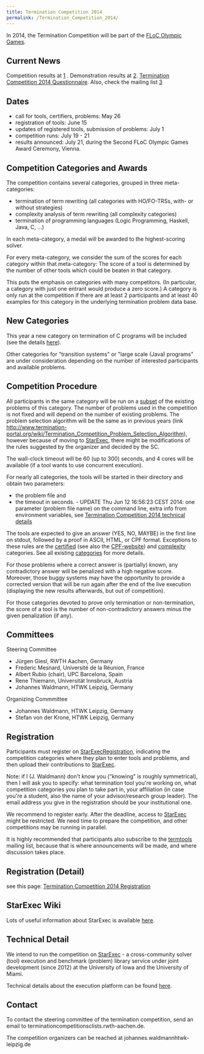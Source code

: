 ```yaml
---
title: Termination Competition 2014
permalink: /Termination_Competition_2014/
---
```


In 2014, the Termination Competition will be part of the [FLoC Olympic Games](http://vsl2014.at/olympics/).

Current News
------------

Competition results at [1](http://nfa.imn.htwk-leipzig.de/termcomp-2014/competition/20) . Demonstration results at [2](http://nfa.imn.htwk-leipzig.de/termcomp-2014/competition/23). [Termination Competition 2014 Questionnaire](/Termination_Competition_2014_Questionnaire "wikilink"). Also, check the mailing list [3](http://lists.lri.fr/pipermail/termtools/2014-July/thread.html)

Dates
-----

-   call for tools, certifiers, problems: May 26
-   registration of tools: June 15
-   updates of registered tools, submission of problems: July 1
-   competition runs: July 19 - 21
-   results announced: July 21, during the Second FLoC Olympic Games Award Ceremony, Vienna.

Competition Categories and Awards
---------------------------------

The competition contains several categories, grouped in three meta-categories:

-   termination of term rewriting (all categories with HO/FO-TRSs, with- or without strategies)
-   complexity analysis of term rewriting (all complexity categories)
-   termination of programming languages (Logic Programming, Haskell, Java, C, ...)

In each meta-category, a medal will be awarded to the highest-scoring solver.

For every meta-category, we consider the sum of the scores for each category within that meta-category: The score of a tool is determined by the number of other tools which could be beaten in that category.

This puts the emphasis on categories with many competitors. (In particular, a category with just one entrant would produce a zero score.) A category is only run at the competition if there are at least 2 participants and at least 40 examples for this category in the underlying termination problem data base.

New Categories
--------------

This year a new category on termination of C programs will be included (see the details [here](http://www.termination-portal.org/wiki/C_Programs)).

Other categories for "transition systems" or "large scale (Java) programs" are under consideration depending on the number of interested participants and available problems.

Competition Procedure
---------------------

All participants in the same category will be run on a [subset](http://www.termination-portal.org/wiki/Termination_Competition_Problem_Selection_Algorithm) of the existing problems of this category. The number of problems used in the competition is not fixed and will depend on the number of existing problems. The problem selection algorithm will be the same as in previous years (link <http://www.termination-portal.org/wiki/Termination_Competition_Problem_Selection_Algorithm>), however because of moving to [StarExec](http://www.starexec.org), there might be modifications of the rules suggested by the organizer and decided by the SC.

The wall-clock timeout will be 60 (up to 300) seconds, and 4 cores will be available (if a tool wants to use concurrent execution).

For nearly all categories, the tools will be started in their directory and obtain two parameters:

-   the problem file and
-   the timeout in seconds. - UPDATE Thu Jun 12 16:56:23 CEST 2014: one parameter (problem file name) on the command line, extra info from environment variables, see [Termination Competition 2014 technical details](/Termination_Competition_2014_technical_details "wikilink")

The tools are expected to give an answer (YES, NO, MAYBE) in the first line on stdout, followed by a proof in ASCII, HTML, or CPF format. Exceptions to these rules are the [certified](http://www.termination-portal.org/wiki/Termination_Competition_Certified_Categories_Competition) (see also the [CPF-website](http://cl-informatik.uibk.ac.at/software/cpf/)) and [complexity](http://cl-informatik.uibk.ac.at/users/georg/cbr/competition/) categories. See all existing [categories](http://www.termination-portal.org/wiki/Category:Categories) for more details.

For those problems where a correct answer is (partially) known, any contradictory answer will be penalized with a high negative score. Moreover, those buggy systems may have the opportunity to provide a corrected version that will be run again after the end of the live execution (displaying the new results afterwards, but out of competition).

For those categories devoted to prove only termination or non-termination, the score of a tool is the number of non-contradictory answers minus the given penalization (if any).

Committees
----------

Steering Committee

-   Jürgen Giesl, RWTH Aachen, Germany
-   Frederic Mesnard, Université de la Réunion, France
-   Albert Rubio (chair), UPC Barcelona, Spain
-   Rene Thiemann, Universität Innsbruck, Austria
-   Johannes Waldmann, HTWK Leipzig, Germany

Organizing Commmittee

-   Johannes Waldmann, HTWK Leipzig, Germany
-   Stefan von der Krone, HTWK Leipzig, Germany

Registration
------------

Participants must register on [StarExecRegistration](https://www.starexec.org/starexec/public/registration.jsp), indicating the competition categories where they plan to enter tools and problems, and then upload their contributions to [StarExec](http://www.starexec.org).

Note: if I (J. Waldmann) don't know you ("knowing" is roughly symmetrical), then I will ask you to specify: what termination tool you're working on, what competition categories you plan to take part in, your affiliation (in case you're a student, also the name of your advisor/research group leader). The email address you give in the registration should be your institutional one.

We recommend to register early. After the deadline, access to [StarExec](http://www.starexec.org) might be restricted. We need time to prepare the competition, and other competitions may be running in parallel.

It is highly recommended that participants also subscribe to the [termtools](http://lists.lri.fr/mailman/listinfo/termtools) mailing list, because that is where announcements will be made, and where discussion takes place.

Registration (Detail)
---------------------

see this page: [Termination Competition 2014 Registration](/Termination_Competition_2014_Registration "wikilink")

StarExec Wiki
-------------

Lots of useful information about StarExec is available [here](https://wiki.uiowa.edu/display/stardev/User+Guide).

Technical Detail
----------------

We intend to run the competition on [StarExec](http://www.starexec.org/) - a cross-community solver (tool) execution and benchmark (problem) library service under joint development (since 2012) at the University of Iowa and the University of Miami.

Technical details about the execution platform can be found [here](http://www.termination-portal.org/wiki/Termination_Competition_2014_technical_details).

Contact
-------

To contact the steering committee of the termination competition, send an email to terminationcompetitionsc<at>lists.rwth-aachen.de.

The competition organizers can be reached at johannes.waldmann<at>htwk-leipzig.de
